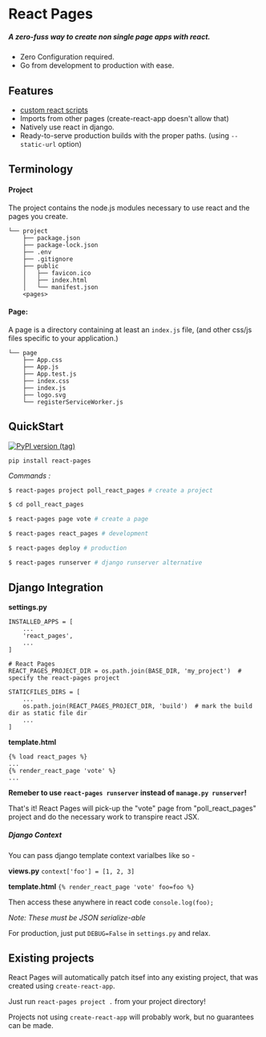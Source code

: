 # React Pages
##### A zero-fuss way to create non single page apps with react.

- Zero Configuration required.
- Go from development to production with ease.

## Features
- [custom react scripts](https://github.com/kitze/custom-react-scripts)
- Imports from other pages (create-react-app doesn't allow that)
- Natively use react in django.
- Ready-to-serve production builds with the proper paths. (using `--static-url` option)

## Terminology

#### Project
The project contains the node.js modules necessary to use react and the pages you create.

```
└── project
    ├── package.json
    ├── package-lock.json
    ├── .env
    ├── .gitignore
    ├── public
    │   ├── favicon.ico
    │   ├── index.html
    │   └── manifest.json
    <pages>
```

#### Page:

A page is a directory containing at least an `index.js` file, (and other css/js files specific to your application.)

```
└── page
    ├── App.css
    ├── App.js
    ├── App.test.js
    ├── index.css
    ├── index.js
    ├── logo.svg
    └── registerServiceWorker.js
```

## QuickStart

[![PyPI version (tag)](https://img.shields.io/badge/pip-0.3.7-blue.svg?longCache=true&style=for-the-badge)](https://pypi.org/project/react-pages/)

`pip install react-pages`

*Commands :*

```sh
$ react-pages project poll_react_pages # create a project

$ cd poll_react_pages

$ react-pages page vote # create a page

$ react-pages react_pages # development

$ react-pages deploy # production

$ react-pages runserver # django runserver alternative
```

## Django Integration

__settings.py__
```
INSTALLED_APPS = [
    ...
    'react_pages',
    ...
]

# React Pages
REACT_PAGES_PROJECT_DIR = os.path.join(BASE_DIR, 'my_project')  # specify the react-pages project

STATICFILES_DIRS = [
    ...
    os.path.join(REACT_PAGES_PROJECT_DIR, 'build')  # mark the build dir as static file dir
    ...
]
```

__template.html__
```
{% load react_pages %}
...
{% render_react_page 'vote' %}
...
```

**Remeber to use `react-pages runserver` instead of `manage.py runserver`!**

That's it!
React Pages will pick-up the "vote" page from "poll_react_pages" project and do the necessary work to transpire react JSX.

##### Django Context

You can pass django template context varialbes like so -

__views.py__
`context['foo'] = [1, 2, 3]`

__template.html__
`{% render_react_page 'vote' foo=foo %}`

Then access these anywhere in react code
`console.log(foo);`

*Note: These must be JSON serialize-able*

For production, just put `DEBUG=False` in `settings.py` and relax.

## Existing projects

React Pages will automatically patch itsef into any existing project,
that was created using `create-react-app`.

Just run `react-pages project .` from your project directory!

Projects not using `create-react-app` will probably work, but no guarantees can be made.
